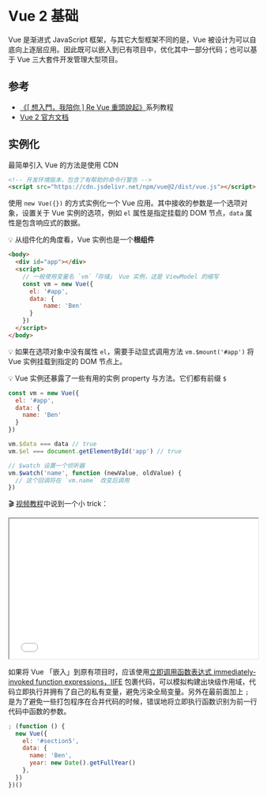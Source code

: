 # Vue 2 基础

Vue 是渐进式 JavaScript 框架，与其它大型框架不同的是，Vue 被设计为可以自底向上逐层应用。因此既可以嵌入到已有项目中，优化其中一部分代码；也可以基于 Vue 三大套件开发管理大型项目。

## 参考

* [《[ 想入門，我陪你 ] Re Vue 重頭說起》](https://www.youtube.com/channel/UCEL8871qFEakpqYpwBSjHNA)系列教程
* [Vue 2 官方文档](https://cn.vuejs.org/)

## 实例化

最简单引入 Vue 的方法是使用 CDN

```html
<!-- 开发环境版本，包含了有帮助的命令行警告 -->
<script src="https://cdn.jsdelivr.net/npm/vue@2/dist/vue.js"></script>
```

使用 `new Vue({})` 的方式实例化一个 Vue 应用。其中接收的参数是一个选项对象，设置关于 Vue 实例的选项，例如 `el` 属性是指定挂载的 DOM 节点，`data` 属性是包含响应式的数据。

:bulb: 从组件化的角度看，Vue 实例也是一个**根组件**

```html
<body>
  <div id="app"></div>
  <script>
    // 一般使用变量名 `vm`「存储」 Vue 实例，这是 ViewModel 的缩写
    const vm = new Vue({
      el: '#app',
      data: {
          name: 'Ben'
      }
    })
  </script>
</body>

```

:bulb: 如果在选项对象中没有属性 `el`，需要手动显式调用方法 `vm.$mount('#app')` 将 Vue 实例挂载到指定的 DOM 节点上。

:bulb: Vue 实例还暴露了一些有用的实例 property 与方法。它们都有前缀 `$`

```js
const vm = new Vue({
  el: '#app',
  data: {
    name: 'Ben'
  }
})

vm.$data === data // true
vm.$el === document.getElementById('app') // true

// $watch 设置一个侦听器
vm.$watch('name', function (newValue, oldValue) {
  // 这个回调将在 `vm.name` 改变后调用
})
```

:clapper: [视频教程](https://www.youtube.com/embed/Y50_RSWpWkA?start=3403&end=3441&modestbranding=1)中说到一个小 trick：

<!-- <iframe style="width: 100%;aspect-ratio: 16/9;" src="https://www.youtube.com/embed/Y50_RSWpWkA?start=3403&end=3441&modestbranding=1&rel=0" allowfullscreen></iframe> -->

<iframe style="width: 100%;aspect-ratio: 16/9;" src="//player.bilibili.com/player.html?aid=759111032&bvid=BV1W64y1X7ok&cid=366423332&page=1&high_quality=1" allowfullscreen="true"> </iframe>


如果将 Vue 「嵌入」到原有项目时，应该使用[立即调用函数表达式 immediately-invoked function expressions，IIFE](https://zh.javascript.info/var#iife) 包裹代码，可以模拟构建出块级作用域，代码立即执行并拥有了自己的私有变量，避免污染全局变量。另外在最前面加上 `; ` 是为了避免一些打包程序在合并代码的时候，错误地将立即执行函数识别为前一行代码中函数的参数。

```js
; (function () {
  new Vue({
    el: '#section5',
    data: {
      name: 'Ben',
      year: new Date().getFullYear()
    },
  })
})()
```



